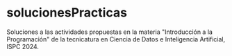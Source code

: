 # solucionesPracticas
Soluciones a las actividades propuestas en la materia "Introducción a la Programación" de la tecnicatura en Ciencia de Datos e Inteligencia Artificial, ISPC 2024.
